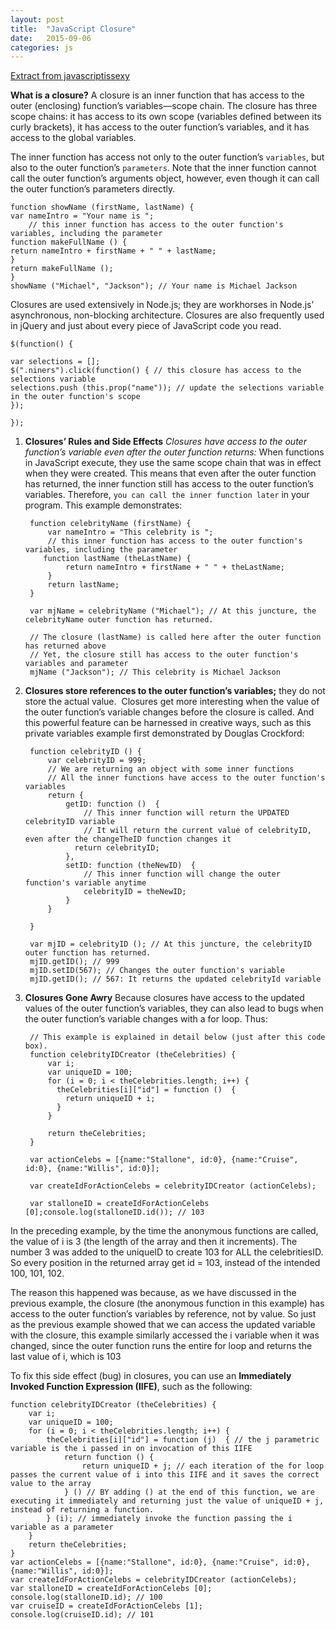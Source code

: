 ```yaml
---
layout: post
title:  "JavaScript Closure"
date:   2015-09-06 
categories: js
---
```

[Extract from javascriptissexy](http://javascriptissexy.com/understand-javascript-closures-with-ease/)

**What is a closure?**
A closure is an inner function that has access to the outer (enclosing) function’s variables—scope chain. The closure has three scope chains: it has access to its own scope (variables defined between its curly brackets), it has access to the outer function’s variables, and it has access to the global variables.

The inner function has access not only to the outer function’s `variables`, but also to the outer function’s `parameters`. Note that the inner function cannot call the outer function’s arguments object, however, even though it can call the outer function’s parameters directly.

    function showName (firstName, lastName) {
    var nameIntro = "Your name is ";
        // this inner function has access to the outer function's variables, including the parameter
    function makeFullName () {       
    return nameIntro + firstName + " " + lastName;    
    }
    return makeFullName ();
    }
    showName ("Michael", "Jackson"); // Your name is Michael Jackson

Closures are used extensively in Node.js; they are workhorses in Node.js’ asynchronous, non-blocking architecture. Closures are also frequently used in jQuery and just about every piece of JavaScript code you read.

    $(function() {
    
    var selections = []; 
    $(".niners").click(function() { // this closure has access to the selections variable​
    selections.push (this.prop("name")); // update the selections variable in the outer function's scope​
    });
    
    });

1. **Closures’ Rules and Side Effects**
*Closures have access to the outer function’s variable even after the outer function returns:*
When functions in JavaScript execute, they use the same scope chain that was in effect when they were created. This means that even after the outer function has returned, the inner function still has access to the outer function’s variables. Therefore, `you can call the inner function later` in your program. This example demonstrates:

        function celebrityName (firstName) {
            var nameIntro = "This celebrity is ";
            // this inner function has access to the outer function's variables, including the parameter​
           function lastName (theLastName) {
                return nameIntro + firstName + " " + theLastName;
            }
            return lastName;
        }
        
        var mjName = celebrityName ("Michael"); // At this juncture, the celebrityName outer function has returned.
        
        // The closure (lastName) is called here after the outer function has returned above
        // Yet, the closure still has access to the outer function's variables and parameter
        mjName ("Jackson"); // This celebrity is Michael Jackson    

2. **Closures store references to the outer function’s variables;** they do not store the actual value.  Closures get more interesting when the value of the outer function’s variable changes before the closure is called. And this powerful feature can be harnessed in creative ways, such as this private variables example first demonstrated by Douglas Crockford: 

        function celebrityID () {
            var celebrityID = 999;
            // We are returning an object with some inner functions
            // All the inner functions have access to the outer function's variables
            return {
                getID: function ()  {
                    // This inner function will return the UPDATED celebrityID variable
                    // It will return the current value of celebrityID, even after the changeTheID function changes it
                  return celebrityID;
                },
                setID: function (theNewID)  {
                    // This inner function will change the outer function's variable anytime​
                    celebrityID = theNewID;
                }
            }
        
        }
        
        var mjID = celebrityID (); // At this juncture, the celebrityID outer function has returned.
        mjID.getID(); // 999
        mjID.setID(567); // Changes the outer function's variable
        mjID.getID(); // 567: It returns the updated celebrityId variable
    
3. **Closures Gone Awry**
Because closures have access to the updated values of the outer function’s variables, they can also lead to bugs when the outer function’s variable changes with a for loop. Thus:

        // This example is explained in detail below (just after this code box).
        function celebrityIDCreator (theCelebrities) {
            var i;
            var uniqueID = 100;
            for (i = 0; i < theCelebrities.length; i++) {
              theCelebrities[i]["id"] = function ()  {
                return uniqueID + i;
              }
            }
            
            return theCelebrities;
        }
        
        var actionCelebs = [{name:"Stallone", id:0}, {name:"Cruise", id:0}, {name:"Willis", id:0}];
        
        var createIdForActionCelebs = celebrityIDCreator (actionCelebs);
        
        var stalloneID = createIdForActionCelebs [0];console.log(stalloneID.id()); // 103
        
In the preceding example, by the time the anonymous functions are called, the value of i is 3 (the length of the array and then it increments). The number 3 was added to the uniqueID to create 103 for ALL the celebritiesID. So every position in the returned array get id = 103, instead of the intended 100, 101, 102.

The reason this happened was because, as we have discussed in the previous example, the closure (the anonymous function in this example) has access to the outer function’s variables by reference, not by value. So just as the previous example showed that we can access the updated variable with the closure, this example similarly accessed the i variable when it was changed, since the outer function runs the entire for loop and returns the last value of i, which is 103

To fix this side effect (bug) in closures, you can use an **Immediately Invoked Function Expression (IIFE)**, such as the following:

    

    function celebrityIDCreator (theCelebrities) {
        var i;
        var uniqueID = 100;
        for (i = 0; i < theCelebrities.length; i++) {
            theCelebrities[i]["id"] = function (j)  { // the j parametric variable is the i passed in on invocation of this IIFE​
                return function () {
                    return uniqueID + j; // each iteration of the for loop passes the current value of i into this IIFE and it saves the correct value to the array​
                } () // BY adding () at the end of this function, we are executing it immediately and returning just the value of uniqueID + j, instead of returning a function.
            } (i); // immediately invoke the function passing the i variable as a parameter
        }
        return theCelebrities;
    }
    var actionCelebs = [{name:"Stallone", id:0}, {name:"Cruise", id:0}, {name:"Willis", id:0}];
    var createIdForActionCelebs = celebrityIDCreator (actionCelebs);
    var stalloneID = createIdForActionCelebs [0];
    console.log(stalloneID.id); // 100
    var cruiseID = createIdForActionCelebs [1];
    console.log(cruiseID.id); // 101


    